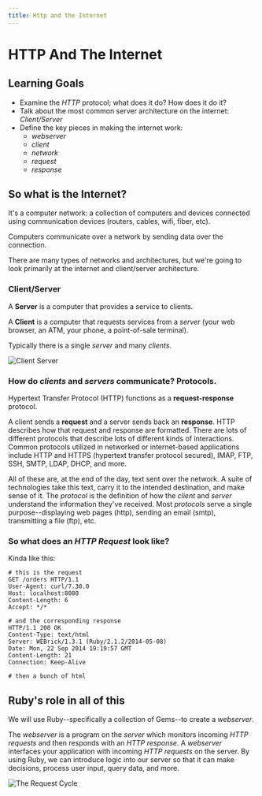 ```yaml
---
title: Http and the Internet
---
```


# HTTP And The Internet
## Learning Goals
- Examine the _HTTP_ protocol; what does it do? How does it do it?
- Talk about the most common server architecture on the internet: _Client/Server_
- Define the key pieces in making the internet work:
  + _webserver_
  + _client_
  + _network_
  + _request_
  + _response_

## So what is the Internet?
It's a computer network: a collection of computers and devices connected using communication devices (routers, cables, wifi, fiber, etc).

Computers communicate over a network by sending data over the connection.

There are many types of networks and architectures, but we're going to look primarily at the internet and client/server architecture.

### Client/Server

A **Server** is a computer that provides a service to clients.

A **Client** is a computer that requests services from a _server_ (your web browser, an ATM, your phone, a point-of-sale terminal).

Typically there is a single _server_ and many _clients_.

![Client Server](images/client-server.png)

### How do _clients_ and _servers_ communicate? Protocols.

Hypertext Transfer Protocol (HTTP) functions as a __request-response__ protocol.

A client sends a __request__ and a server sends back an __response__. HTTP describes how that request and response are formatted. There are lots of different protocols that describe lots of different kinds of interactions. Common protocols utilized in networked or internet-based applications include HTTP and HTTPS (hypertext transfer protocol secured), IMAP, FTP, SSH, SMTP, LDAP, DHCP, and more.

All of these are, at the end of the day, text sent over the network. A suite of technologies take this text, carry it to the intended destination, and make sense of it. The _protocol_ is the definition of how the _client_ and _server_ understand the information they've received. Most _protocols_ serve a single purpose--displaying web pages (http), sending an email (smtp), transmitting a file (ftp), etc.

### So what does an _HTTP Request_ look like?
Kinda like this:

```
# this is the request
GET /orders HTTP/1.1
User-Agent: curl/7.30.0
Host: localhost:8080
Content-Length: 6
Accept: */*
```

```
# and the corresponding response
HTTP/1.1 200 OK
Content-Type: text/html
Server: WEBrick/1.3.1 (Ruby/2.1.2/2014-05-08)
Date: Mon, 22 Sep 2014 19:19:57 GMT
Content-Length: 21
Connection: Keep-Alive

# then a bunch of html
```

## Ruby's role in all of this
We will use Ruby--specifically a collection of Gems--to create a _webserver_.

The _webserver_ is a program on the _server_ which monitors incoming _HTTP requests_
and then responds with an _HTTP response_. A _webserver_ interfaces your application with incoming _HTTP requests_ on the server. By using Ruby, we can introduce logic into our server so that it can make decisions, process user input, query data, and more.

![The Request Cycle](images/rails-request-cycle.jpg)
